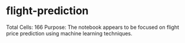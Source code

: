 # flight-prediction
 Total Cells: 166  Purpose: The notebook appears to be focused on flight price prediction using machine learning techniques.
